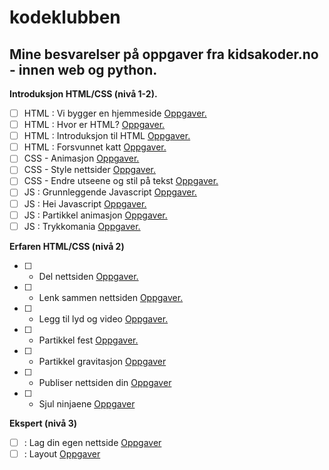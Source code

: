 # kodeklubben
## Mine besvarelser på oppgaver fra kidsakoder.no - innen web og python.

**Introduksjon HTML/CSS (nivå 1-2).**
- [ ] HTML : Vi bygger en hjemmeside [Oppgaver.](https://oppgaver.kidsakoder.no/web/en_hjemmeside/en_hjemmeside)
- [ ] HTML : Hvor er HTML? [Oppgaver.](https://oppgaver.kidsakoder.no/web/hvor_er_html/hvor_er_html)
- [ ] HTML : Introduksjon til HTML [Oppgaver.](https://oppgaver.kidsakoder.no/web/introduksjon_til_web/introduksjon_til_web) 
- [ ] HTML : Forsvunnet katt [Oppgaver.](https://oppgaver.kidsakoder.no/web/forsvunnet_katt/forsvunnet_katt)
- [ ] CSS - Animasjon [Oppgaver.](https://oppgaver.kidsakoder.no/web/animasjon/animasjon)
- [ ] CSS - Style nettsider [Oppgaver.](https://oppgaver.kidsakoder.no/web/style_nettsider/style_nettsider)
- [ ] CSS - Endre utseene og stil på tekst [Oppgaver.](https://oppgaver.kidsakoder.no/web/tekststil/tekststil)
- [ ] JS : Grunnleggende Javascript [Oppgaver.](https://oppgaver.kidsakoder.no/web/grunnleggende_js/grunnleggende_js)
- [ ] JS : Hei Javascript [Oppgaver.](https://oppgaver.kidsakoder.no/web/hei_js/hei_js)
- [ ] JS : Partikkel animasjon [Oppgaver.](https://oppgaver.kidsakoder.no/web/partikkel_animasjon/partikkel_animasjon)
- [ ] JS : Trykkomania [Oppgaver.](https://oppgaver.kidsakoder.no/web/trykkomania/trykkomania)

**Erfaren HTML/CSS (nivå 2)**
- [ ] - Del nettsiden [Oppgaver.](https://oppgaver.kidsakoder.no/web/del_inn_nettsiden/del_inn_nettsiden)
- [ ] - Lenk sammen nettsiden [Oppgaver.](https://oppgaver.kidsakoder.no/web/lenk_sammen_nettsider/lenk_sammen_nettsider)
- [ ] - Legg til lyd og video [Oppgaver.](https://oppgaver.kidsakoder.no/web/lyd_og_video/lyd_og_video)
- [ ] - Partikkel fest [Oppgaver.](https://oppgaver.kidsakoder.no/web/partikkel_2/partikkel_2)
- [ ] - Partikkel gravitasjon [Oppgaver](https://oppgaver.kidsakoder.no/web/partikkel_gravitasjon/partikkel_gravitasjon)
- [ ] - Publiser nettsiden din [Oppgaver](https://oppgaver.kidsakoder.no/web/publiser/publiser)
- [ ] - Sjul ninjaene [Oppgaver](https://oppgaver.kidsakoder.no/web/skjul_ninjaene/skjul_ninjaene)

**Ekspert (nivå 3)**
- [ ] : Lag din egen nettside [Oppgaver](https://oppgaver.kidsakoder.no/web/din_egen_nettside/din_egen_nettside)
- [ ] : Layout [Oppgaver](https://oppgaver.kidsakoder.no/web/layout/layout)
